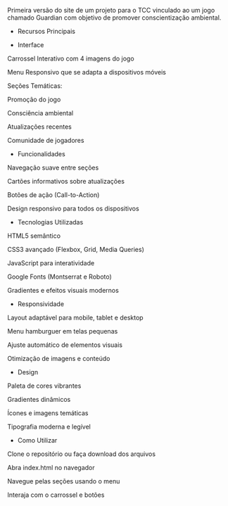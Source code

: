Primeira versão do site de um projeto para o TCC vinculado ao um jogo chamado Guardian com objetivo de promover conscientização ambiental.

- Recursos Principais

- Interface

Carrossel Interativo com 4 imagens do jogo

Menu Responsivo que se adapta a dispositivos móveis

Seções Temáticas:

Promoção do jogo

Consciência ambiental

Atualizações recentes

Comunidade de jogadores

- Funcionalidades

Navegação suave entre seções

Cartões informativos sobre atualizações

Botões de ação (Call-to-Action)

Design responsivo para todos os dispositivos

- Tecnologias Utilizadas

  
HTML5 semântico

CSS3 avançado (Flexbox, Grid, Media Queries)

JavaScript para interatividade

Google Fonts (Montserrat e Roboto)

Gradientes e efeitos visuais modernos

- Responsividade
  
Layout adaptável para mobile, tablet e desktop

Menu hamburguer em telas pequenas

Ajuste automático de elementos visuais

Otimização de imagens e conteúdo

- Design


Paleta de cores vibrantes

Gradientes dinâmicos

Ícones e imagens temáticas

Tipografia moderna e legível

- Como Utilizar

Clone o repositório ou faça download dos arquivos

Abra index.html no navegador

Navegue pelas seções usando o menu

Interaja com o carrossel e botões
 
 
